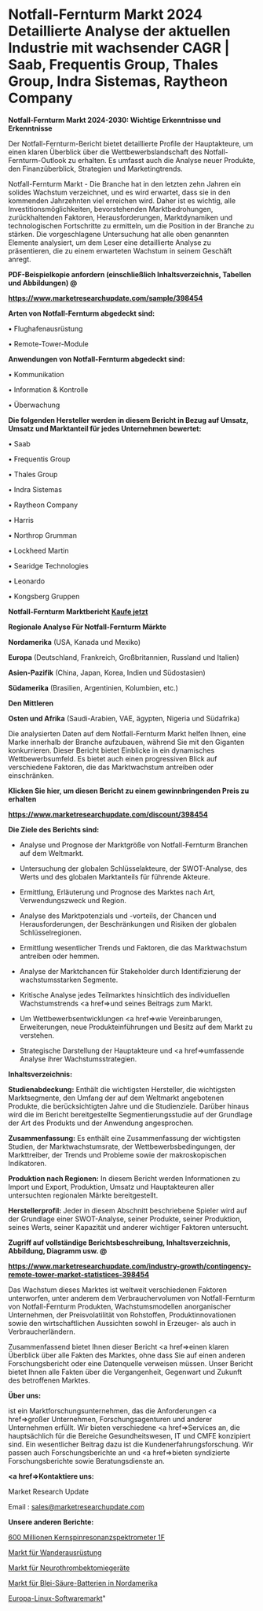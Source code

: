 # Notfall-Fernturm Markt 2024 Detaillierte Analyse der aktuellen Industrie mit wachsender CAGR | Saab, Frequentis Group, Thales Group, Indra Sistemas, Raytheon Company

<strong>Notfall-Fernturm Markt 2024-2030: Wichtige Erkenntnisse und Erkenntnisse</strong>

Der Notfall-Fernturm-Bericht bietet detaillierte Profile der Hauptakteure, um einen klaren Überblick über die Wettbewerbslandschaft des Notfall-Fernturm-Outlook zu erhalten. Es umfasst auch die Analyse neuer Produkte, den Finanzüberblick, Strategien und Marketingtrends.

Notfall-Fernturm Markt - Die Branche hat in den letzten zehn Jahren ein solides Wachstum verzeichnet, und es wird erwartet, dass sie in den kommenden Jahrzehnten viel erreichen wird. Daher ist es wichtig, alle Investitionsmöglichkeiten, bevorstehenden Marktbedrohungen, zurückhaltenden Faktoren, Herausforderungen, Marktdynamiken und technologischen Fortschritte zu ermitteln, um die Position in der Branche zu stärken. Die vorgeschlagene Untersuchung hat alle oben genannten Elemente analysiert, um dem Leser eine detaillierte Analyse zu präsentieren, die zu einem erwarteten Wachstum in seinem Geschäft anregt.



<strong><b>PDF-Beispielkopie anfordern (einschließlich Inhaltsverzeichnis, Tabellen und Abbildungen) @ </b></strong>

<strong><a href=https://www.marketresearchupdate.com/sample/398454>

<strong>https://www.marketresearchupdate.com/sample/398454</u></a></strong></strong>



<strong>Arten von Notfall-Fernturm abgedeckt sind:</strong>

• Flughafenausrüstung

• Remote-Tower-Module



<strong>Anwendungen von Notfall-Fernturm abgedeckt sind:</strong>

• Kommunikation

• Information & Kontrolle

• Überwachung



<strong>Die folgenden Hersteller werden in diesem Bericht in Bezug auf Umsatz, Umsatz und Marktanteil für jedes Unternehmen bewertet:</strong>

• Saab

• Frequentis Group

• Thales Group

• Indra Sistemas

• Raytheon Company

• Harris

• Northrop Grumman

• Lockheed Martin

• Searidge Technologies

• Leonardo

• Kongsberg Gruppen



<strong>Notfall-Fernturm Marktbericht <a href=https://www.marketresearchupdate.com/buynow/398454>Kaufe jetzt</a></strong>



<strong>Regionale Analyse Für Notfall-Fernturm Märkte</strong>



<strong>Nordamerika</strong> (USA, Kanada und Mexiko)



<strong>Europa</strong> (Deutschland, Frankreich, Großbritannien, Russland und Italien)



<strong>Asien-Pazifik</strong> (China, Japan, Korea, Indien und Südostasien)



<strong>Südamerika</strong> (Brasilien, Argentinien, Kolumbien, etc.)



<strong>Den Mittleren</strong> 

<strong>Osten und Afrika</strong> (Saudi-Arabien, VAE, ägypten, Nigeria und Südafrika)

Die analysierten Daten auf dem Notfall-Fernturm Markt helfen Ihnen, eine Marke innerhalb der Branche aufzubauen, während Sie mit den Giganten konkurrieren. Dieser Bericht bietet Einblicke in ein dynamisches Wettbewerbsumfeld. Es bietet auch einen progressiven Blick auf verschiedene Faktoren, die das Marktwachstum antreiben oder einschränken.



<strong>Klicken Sie hier, um diesen Bericht zu einem gewinnbringenden Preis zu erhalten
</strong>

<strong><a href=https://www.marketresearchupdate.com/discount/398454>https://www.marketresearchupdate.com/discount/398454</b></u></strong></a>



<strong>Die Ziele des Berichts sind:</strong>

- Analyse und Prognose der Marktgröße von Notfall-Fernturm Branchen auf dem Weltmarkt.

- Untersuchung der globalen Schlüsselakteure, der SWOT-Analyse, des Werts und des globalen Marktanteils für führende Akteure.

- Ermittlung, Erläuterung und Prognose des Marktes nach Art, Verwendungszweck und Region.

- Analyse des Marktpotenzials und -vorteils, der Chancen und Herausforderungen, der Beschränkungen und Risiken der globalen Schlüsselregionen.

- Ermittlung wesentlicher Trends und Faktoren, die das Marktwachstum antreiben oder hemmen.

- Analyse der Marktchancen für Stakeholder durch Identifizierung der wachstumsstarken Segmente.

- Kritische Analyse jedes Teilmarktes hinsichtlich des individuellen Wachstumstrends <a href=>und</a> seines Beitrags zum Markt.

- Um Wettbewerbsentwicklungen <a href=>wie</a> Vereinbarungen, Erweiterungen, neue Produkteinführungen und Besitz auf dem Markt zu verstehen.

- Strategische Darstellung der Hauptakteure und <a href=>umfas</a>sende Analyse ihrer Wachstumsstrategien.



<strong>Inhaltsverzeichnis:</strong>



<strong>Studienabdeckung:</strong> Enthält die wichtigsten Hersteller, die wichtigsten Marktsegmente, den Umfang der auf dem Weltmarkt angebotenen Produkte, die berücksichtigten Jahre und die Studienziele. Darüber hinaus wird die im Bericht bereitgestellte Segmentierungsstudie auf der Grundlage der Art des Produkts und der Anwendung angesprochen.



<strong>Zusammenfassung:</strong> Es enthält eine Zusammenfassung der wichtigsten Studien, der Marktwachstumsrate, der Wettbewerbsbedingungen, der Markttreiber, der Trends und Probleme sowie der makroskopischen Indikatoren.



<strong>Produktion nach Regionen:</strong> In diesem Bericht werden Informationen zu Import und Export, Produktion, Umsatz und Hauptakteuren aller untersuchten regionalen Märkte bereitgestellt.



<strong>Herstellerprofil:</strong> Jeder in diesem Abschnitt beschriebene Spieler wird auf der Grundlage einer SWOT-Analyse, seiner Produkte, seiner Produktion, seines Werts, seiner Kapazität und anderer wichtiger Faktoren untersucht.



<strong><b>Zugriff auf vollständige Berichtsbeschreibung, Inhaltsverzeichnis, Abbildung, Diagramm usw. @ </b></strong>

<strong><a href=https://www.marketresearchupdate.com/industry-growth/contingency-remote-tower-market-statistices-398454>https://www.marketresearchupdate.com/industry-growth/contingency-remote-tower-market-statistices-398454</a></strong>

Das Wachstum dieses Marktes ist weltweit verschiedenen Faktoren unterworfen, unter anderem dem Verbrauchervolumen von Notfall-Fernturm von Notfall-Fernturm Produkten, Wachstumsmodellen anorganischer Unternehmen, der Preisvolatilität von Rohstoffen, Produktinnovationen sowie den wirtschaftlichen Aussichten sowohl in Erzeuger- als auch in Verbraucherländern.

Zusammenfassend bietet Ihnen dieser Bericht <a href=>einen</a> klaren Überblick über alle Fakten des Marktes, ohne dass Sie auf einen anderen Forschungsbericht oder eine Datenquelle verweisen müssen. Unser Bericht bietet Ihnen alle Fakten über die Vergangenheit, Gegenwart und Zukunft des betroffenen Marktes.



<strong>Über uns:</strong>

 ist ein Marktforschungsunternehmen, das die Anforderungen <a href=>großer</a> Unternehmen, Forschungsagenturen und anderer Unternehmen erfüllt. Wir bieten verschiedene <a href=>Services</a> an, die hauptsächlich für die Bereiche Gesundheitswesen, IT und CMFE konzipiert sind. Ein wesentlicher Beitrag dazu ist die Kundenerfahrungsforschung. Wir passen auch Forschungsberichte an und <a href=>bieten</a> syndizierte Forschungsberichte sowie Beratungsdienste an.



<strong><a href=>Kontaktiere uns:</a></strong>

Market Research Update

Email : sales@marketresearchupdate.com



<strong>Unsere anderen Berichte:</strong>

<a href=https://www.linkedin.com/pulse/600-million-nuclear-magnetic-resonance-spectrometer-1f>600 Millionen Kernspinresonanzspektrometer 1F</a>

<a href=https://www.linkedin.com/pulse/hiking-gear-equipment-market-analysis-segment>Markt für Wanderausrüstung</a>

<a href=https://www.linkedin.com/pulse/neurothrombectomy-devices-market-sizing-up-anticipating>Markt für Neurothrombektomiegeräte</a>

<a href=https://www.linkedin.com/pulse/north-america-lead-acid-battery-market>Markt für Blei-Säure-Batterien in Nordamerika</a>

<a href=https://www.linkedin.com/pulse/europe-linux-software-market-2023-pointing-capture-largest>Europa-Linux-Softwaremarkt</a>"
